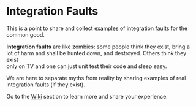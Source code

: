 Integration Faults
==================

This is a point to share and collect [examples](https://github.com/rubinovk/integration-faults/tree/master/examples) 
of integration faults for the common good.  
  
__Integration faults__ are like zombies: some people think they exist, bring a  
lot of harm and shall be hunted down, and destroyed.  Others think they exist  
only on TV and one can just unit test their code and sleep easy.  
  
We are here to separate myths from reality by sharing examples of real  
integration faults (if they exist).  
  
Go to the [Wiki](https://github.com/rubinovk/integration-faults/wiki) section 
to learn more and share your experience.  